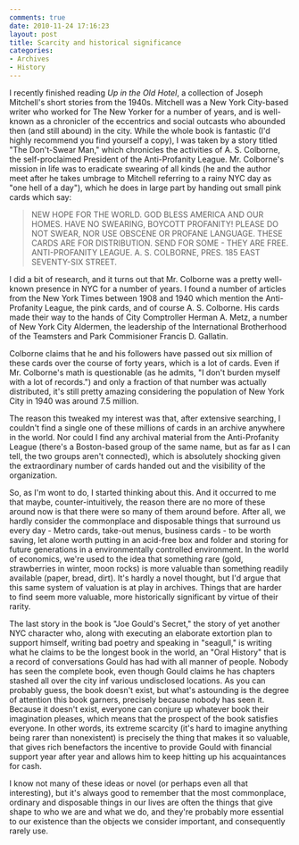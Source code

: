 ```yaml
---
comments: true
date: 2010-11-24 17:16:23
layout: post
title: Scarcity and historical significance
categories:
- Archives
- History
---
```


I recently finished reading _Up in the Old Hotel_, a collection of Joseph Mitchell's short stories from the 1940s. Mitchell was a New York City-based writer who worked for The New Yorker for a number of years, and is well-known as a chronicler of the eccentrics and social outcasts who abounded then (and still abound) in the city. While the whole book is fantastic (I'd highly recommend you find yourself a copy), I was taken by a story titled "The Don't-Swear Man," which chronicles the activities of A. S. Colborne, the self-proclaimed President of the Anti-Profanity League. <!-- more -->Mr. Colborne's mission in life was to eradicate swearing of all kinds (he and the author meet after he takes umbrage to Mitchell referring to a rainy NYC day as "one hell of a day"), which he does in large part by handing out small pink cards which say:


> NEW HOPE FOR THE WORLD. GOD BLESS AMERICA AND OUR HOMES. HAVE NO SWEARING, BOYCOTT PROFANITY! PLEASE DO NOT SWEAR, NOR USE OBSCENE OR PROFANE LANGUAGE. THESE CARDS ARE FOR DISTRIBUTION. SEND FOR SOME - THEY ARE FREE. ANTI-PROFANITY LEAGUE. A. S. COLBORNE, PRES. 185 EAST SEVENTY-SIX STREET.


I did a bit of research, and it turns out that Mr. Colborne was a pretty well-known presence in NYC for a number of years. I found a number of articles from the New York Times between 1908 and 1940 which mention the Anti-Profanity League, the pink cards, and of course A. S. Colborne. His cards made their way to the hands of City Comptroller Herman A. Metz, a number of New York City Aldermen, the leadership of the International Brotherhood of the Teamsters and Park Commisioner Francis D. Gallatin.

Colborne claims that he and his followers have passed out six million of these cards over the course of forty years, which is a lot of cards. Even if Mr. Colborne's math is questionable (as he admits, "I don't burden myself with a lot of records.") and only a fraction of that number was actually distributed, it's still pretty amazing considering the population of New York City in 1940 was around 7.5 million.

The reason this tweaked my interest was that, after extensive searching, I couldn't find a single one of these millions of cards in an archive anywhere in the world. Nor could I find any archival material from the Anti-Profanity League (there's a Boston-based group of the same name, but as far as I can tell, the two groups aren't connected), which is absolutely shocking given the extraordinary number of cards handed out and the visibility of the organization.

So, as I'm wont to do, I started thinking about this. And it occurred to me that maybe, counter-intuitively, the reason there are no more of these around now is that there were so many of them around before. After all, we hardly consider the commonplace and disposable things that surround us every day - Metro cards, take-out menus, business cards - to be worth saving, let alone worth putting in an acid-free box and folder and storing for future generations in a environmentally controlled environment. In the world of economics, we're used to the idea that something rare (gold, strawberries in winter, moon rocks) is more valuable than something readily available (paper, bread, dirt). It's hardly a novel thought, but I'd argue that this same system of valuation is at play in archives. Things that are harder to find seem more valuable, more historically significant by virtue of their rarity.

The last story in the book is "Joe Gould's Secret," the story of yet another NYC character who, along with executing an elaborate extortion plan to support himself, writing bad poetry and speaking in "seagull," is writing what he claims to be the longest book in the world, an "Oral History" that is a record of conversations Gould has had with all manner of people. Nobody has seen the complete book, even though Gould claims he has chapters stashed all over the city inf various undisclosed locations. As you can probably guess, the book doesn't exist, but what's astounding is the degree of attention this book garners, precisely because nobody has seen it. Because it doesn't exist, everyone can conjure up whatever book their imagination pleases, which means that the prospect of the book satisfies everyone. In other words, its extreme scarcity (it's hard to imagine anything being rarer than nonexistent) is precisely the thing that makes it so valuable, that gives rich benefactors the incentive to provide Gould with financial support year after year and allows him to keep hitting up his acquaintances for cash.

I know not many of these ideas or novel (or perhaps even all that interesting), but it's always good to remember that the most commonplace, ordinary and disposable things in our lives are often the things that give shape to who we are and what we do, and they're probably more essential to our existence than the objects we consider important, and consequently rarely use.
